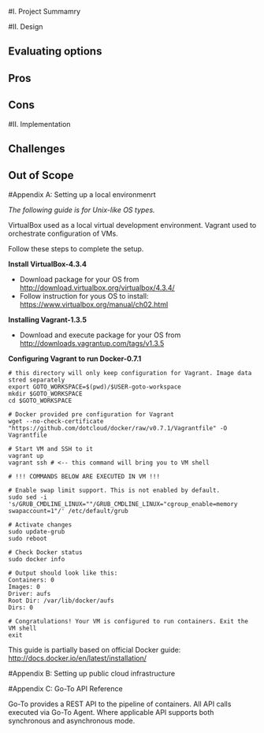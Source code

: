 #I. Project Summamry

#II. Design
## Evaluating options
## Pros
## Cons

#II. Implementation
## Challenges
## Out of Scope

#Appendix A: Setting up a local environmenrt

*The following guide is for Unix-like OS types.*

VirtualBox used as a local virtual development environment.
Vagrant used to orchestrate configuration of VMs.

Follow these steps to complete the setup.

__Install VirtualBox-4.3.4__

  * Download package for your OS from http://download.virtualbox.org/virtualbox/4.3.4/
  * Follow instruction for yous OS to install: https://www.virtualbox.org/manual/ch02.html

__Installing Vagrant-1.3.5__

  * Download and execute package for your OS from http://downloads.vagrantup.com/tags/v1.3.5

__Configuring Vagrant to run Docker-0.7.1__ 

    # this directory will only keep configuration for Vagrant. Image data stred separately
    export GOTO_WORKSPACE=$(pwd)/$USER-goto-workspace
    mkdir $GOTO_WORKSPACE
    cd $GOTO_WORKSPACE
    
    # Docker provided pre configuration for Vagrant
    wget --no-check-certificate "https://github.com/dotcloud/docker/raw/v0.7.1/Vagrantfile" -O Vagrantfile
    
    # Start VM and SSH to it
    vagrant up
    vagrant ssh # <-- this command will bring you to VM shell
    
    # !!! COMMANDS BELOW ARE EXECUTED IN VM !!!
    
    # Enable swap limit support. This is not enabled by default.
    sudo sed -i 's/GRUB_CMDLINE_LINUX=""/GRUB_CMDLINE_LINUX="cgroup_enable=memory swapaccount=1"/' /etc/default/grub
    
    # Activate changes
    sudo update-grub
    sudo reboot
    
    # Check Docker status
    sudo docker info
    
    # Output should look like this:
    Containers: 0
    Images: 0
    Driver: aufs
    Root Dir: /var/lib/docker/aufs
    Dirs: 0
    
    # Congratulations! Your VM is configured to run containers. Exit the VM shell
    exit 

This guide is partially based on official Docker guide: http://docs.docker.io/en/latest/installation/

#Appendix B: Setting up public cloud infrastructure

#Appendix C: Go-To API Reference

Go-To provides a REST API to the pipeline of containers. All API calls executed via Go-To Agent. Where applicable API supports both synchronous and asynchronous mode.


